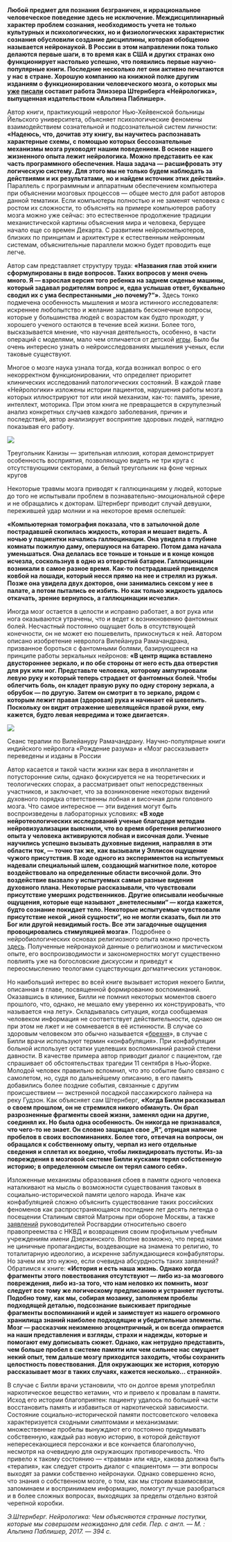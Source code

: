 **Любой предмет для познания безграничен, и иррациональное человеческое поведение здесь не исключение. Междисциплинарный характер проблем сознания, необходимость учета не только культурных и психологических, но и физиологических характеристик сознания обусловили создание дисциплины, которая обобщенно называется нейронаукой. В России в этом направлении пока только делаются первые шаги, в то время как в США и других странах оно функционирует настолько успешно, что появились первые научно-популярные книги. Последние несколько лет они активно печатаются у нас в стране. Хорошую компанию на книжной полке другим изданиям о функционировании человеческого мозга, о которых мы **[уже](https://discours.io/articles/theory/diagnoz-zombi)** **[писали](https://discours.io/articles/theory/mozg-vsemu-golova)** составит работа Элиэзера Штернберга «Нейрологика», выпущенная издательством «Альпина Паблишер».**

Автор книги, практикующий невролог Нью-Хейвенской больницы Йельского университета, объясняет психологические феномены взаимодействием сознательной и подсознательной систем личности: **«Надеюсь, что, дочитав эту книгу, вы научитесь распознавать характерные схемы, с помощью которых бессознательные механизмы мозга руководят нашим поведением. В основе нашего жизненного опыта лежит нейрологика. Можно представить ее как часть программного обеспечения. Наша задача — расшифровать эту логическую систему. Для этого мы не только будем наблюдать за действиями и их результатами, но и найдем источник этих действий»**. Параллель с программным и аппаратным обеспечением компьютера при объяснении мозговых процессов — общее место для работ авторов данной тематики[‌](#). Если компьютеры полностью и не заменят человека с ростом их сложности, то объяснять на примере компьютеров работу мозга можно уже сейчас: это естественное продолжение традиции механистической картины объяснения мира и человека, берущее начало еще со времен Декарта. С развитием нейрокомпьютеров, близких по принципам и архитектуре к естественным нейронным системам, объяснительные параллели можно будет проводить еще легче. 

Автор сам представляет структуру труда: **«Названия глав этой книги сформулированы в виде вопросов. Таких вопросов у меня очень много. Я — взрослая версия того ребенка на заднем сиденье машины, который задавал родителям вопрос и, едва услышав ответ, буквально сводил их с ума беспрестанными „но почему?“».** Здесь тонко подмечена особенность мышления и мозга истинного исследователя: искреннее любопытство и желание задавать бесконечные вопросы, которые у большинства людей с возрастом как будто проходят, у хорошего ученого остаются в течение всей жизни. Более того, высказывается мнение, что научная деятельность, особенно, в части операций с моделями, мало чем отличается от детской [игры](http://www.hyle.org/journal/issues/6/laszlo.pdf). Было бы очень интересно узнать о нейроисследованиях мышления ученых, если таковые существуют. 

Многое о мозге наука узнала тогда, когда возникал вопрос о его некорректном функционировании, что определяет приоритет клинических исследований патологических состояний. В каждой главе «Нейрологики» изложены истории пациентов, нарушения работы мозга которых иллюстрируют тот или иной механизм, как-то: память, зрение, интеллект, моторика. При этом книга не превращается в скрупулезный анализ конкретных случаев каждого заболевания, причин и последствий, автор анализирует восприятие здоровых людей, наглядно показывая его работу. 

  
![](https://assets.discours.io/unsafe/900x/production/image/15601290-a54e-11e8-bfc7-9b5979ddfe3f.png)

Треугольник Канизы — зрительная иллюзия, которая демонстрирует особенность восприятия, позволяющую видеть не три круга с отсутствующими секторами, а белый треугольник на фоне черных кругов

Некоторые травмы мозга приводят к галлюцинациям у людей, которые до того не испытывали проблем в познавательно-эмоциональной сфере и не обращались к докторам. Штернберг приводит случай девушки, пережившей удар молнии и на некоторое время ослепшей: 

**«Компьютерная томография показала, что в затылочной доле пострадавшей скопилась жидкость, которая и мешает видеть. А ночью у пациентки начались галлюцинации. Она увидела в глубине комнаты пожилую даму, опершуюся на батарею. Потом дама начала уменьшаться. Она делалась все тоньше и тоньше и в конце концов исчезла, соскользнув в одно из отверстий батареи. Галлюцинации возникали в самое разное время. Как-то пострадавшей привиделся ковбой на лошади, который несся прямо на нее и стрелял из ружья. Позже она увидела двух докторов, они занимались сексом у нее в палате, а потом пытались ее избить. Но как только жидкость удалось откачать, зрение вернулось, а галлюцинации исчезли»**.

Иногда мозг остается в целости и исправно работает, а вот рука или нога оказываются утрачены, что и ведет к возникновению фантомных болей. Несчастный постоянно ощущает боль в отсутствующей конечности, он не может ею пошевелить, прикоснуться к ней. Автором описано изобретение невролога Вилейанура Рамачандрана, призванное бороться с фантомными болями, базирующееся на принципе работы зеркальных нейронов: **«В центр ящика вставлено двустороннее зеркало, и по обе стороны от него есть два отверстия для рук или ног. Представьте человека, которому ампутировали левую руку и который теперь страдает от фантомных болей. Чтобы облегчить боль, он кладет правую руку по одну сторону зеркала, а обрубок — по другую. Затем он смотрит в то зеркало, рядом с которым лежит правая (здоровая) рука и начинает ей шевелить. Поскольку он видит отражение шевелящейся правой руки, ему кажется, будто левая невредима и тоже двигается»**.

![](https://assets.discours.io/unsafe/900x/production/image/15d89df0-a54e-11e8-bfc7-9b5979ddfe3f.jpeg)

Сеанс терапии по Вилейануру Рамачандрану. Научно-популярные книги индийского нейролога «Рождение разума» и «Мозг рассказывает» переведены и изданы в России

Автор касается и такой части жизни как вера в инопланетян и потусторонние силы, однако фокусируется не на теоретических и теологических спорах, а рассматривает опыт непосредственных участников, и заключает, что за возникновение некоторых видений духовного порядка ответственны лобная и височная доли головного мозга. Что самое интересное — эти видения могут быть воспроизведены в лабораторных условиях: **«В ходе нейротеологических исследований ученые благодаря методам нейровизуализации выяснили, что во время обретения религиозного опыта у человека активируются лобная и височная доли. Ученые научились успешно вызывать духовные видения, направляя в эти области ток, — точно так же, как вызывали у Эллисон ощущение чужого присутствия. В ходе одного из экспериментов на испытуемых надевали специальный шлем, создающий магнитное поле, которое воздействовало на определенные области височной доли. Это воздействие вызвало у испытуемых самые разные видения духовного плана. Некоторые рассказывали, что чувствовали присутствие умерших родственников. Другие описывали необычные ощущения, которые еще называют „внетелесными“ — когда кажется, будто сознание покидает тело. Некоторые испытуемые чувствовали присутствие некой „иной сущности“, но не могли сказать, был ли это Бог или другой невидимый гость. Все эти загадочные ощущения провоцировались стимуляцией мозга»**. Подробнее о нейробиологических основах религиозного опыта можно прочесть [здесь](http://religious.life/2013/04/religia-vo-ploti-part1/). Полученные нейронаукой данные о религиозном и мистическом опыте, его воспроизводимости и закономерностях могут существенно повлиять уже на богословские дискуссии и приведут к переосмыслению теологами существующих догматических установок. 

Но наибольший интерес во всей книге вызывает история некоего Билли, описанная в главе, посвященной формированию воспоминаний. Оказавшись в клинике, Билли не помнил некоторых моментов своего прошлого, что, однако, не мешало ему уверенно их конструировать, что называется «на лету». Складывалась ситуация, когда сообщаемая человеком информация не соответствует действительности, однако он при этом не лжет и не сомневается в её истинности. В случае со здоровым человеком это обычно называется «[брехня](https://discours.io/articles/social/bullshit-v-epohu-postpravdy)», в случае с Билли врачи используют термин «конфабуляция». При конфабуляции больной использует остатки уцелевших воспоминаний разной степени давности. В качестве примера автор приводит диалог с пациентом, где спрашивает об обстоятельствах трагедии 11 сентября в Нью-Йорке. Молодой человек правильно вспомнил, что это событие было связано с самолетом, но, судя по дальнейшему описанию, в его память добавились более поздние события, связанные с другим происшествием — экстренной посадкой пассажирского лайнера на реку Гудзон[‌](#). Как объясняет сам Штернберг, **«Когда Билли рассказывал о своем прошлом, он не стремился никого обмануть. Он брал разрозненные фрагменты своей жизни, заменял одни на другие, соединял их. Но была одна особенность. Он никогда не признавался, что чего-то не знает. Он словно защищал свое „Я“, отрицая наличие пробелов в своих воспоминаниях. Более того, отвечая на вопросы, он обращался к собственному опыту, черпал из него отдельные сведения и сплетал их воедино, чтобы ликвидировать пустоты. Из-за повреждения в мозговой системе Билли кусками терял собственную историю; в определенном смысле он терял самого себя».**

Изложенные механизмы образования сбоев в памяти одного человека наталкивают на мысль о возможности существования таковых в социально-исторической памяти целого народа. Иначе как конфабуляцией сложно объяснить существование таких российских феноменов как распространяющаяся последние лет десять легенда о посещении Сталиным святой Матроны при обороне Москвы, а также [заявлений](https://regnum.ru/news/society/2281810.html) руководителей Росгвардии[‌](#) относительно своего правопреемства с НКВД и возвращения своим профильным учебным учреждениям имени Дзержинского. Вполне возможно, что перед нами не циничные пропагандисты, воздевающие на знамена то религию, то тоталитарную идеологию, а искренне заблуждающиеся конфабуляторы. Но зачем им это нужно, если очевидна абсурдность таких заявлений? Обратимся к книге: **«История и есть наша жизнь. Однако когда фрагменты этого повествования отсутствуют — либо из-за мозгового повреждения, либо из-за того, что нам неловко их помнить, мозг следует все тому же логическому предписанию и устраняет пустоты. Подобно тому, как мы, собирая мозаику, заполняем пробелы подходящей деталью, подсознание выискивает пригодные фрагменты воспоминаний и идей и заимствует из нашего огромного хранилища знаний наиболее подходящие и убедительные элементы. Мозг — рассказчик неизменно эгоцентричный, и он всегда опирается на наши представления и взгляды, страхи и надежды, которые и помогают ему дописывать сюжет. Однако, как нетрудно представить, чем больше пробел в системе памяти или чем сильнее нас смущает некий опыт, тем дальше мозгу приходится заходить, чтобы сохранить целостность повествования. Для окружающих же история, которую рассказывает мозг в таких случаях, кажется несколько… странной»**. 

В случае с Билли врачи установили, что он долгое время употреблял наркотическое вещество кетамин, что и привело к провалам в памяти. Исход его истории благоприятен: пациенту удалось по большей части восстановить память и избавиться от наркотической зависимости. Состояние социально-исторической памяти постсоветского человека характеризуется сходными симптомами и механизмами: множественные пробелы вынуждают его постоянно придумывать собственную, каждый раз новую историю, в которой действуют непересекающиеся персонажи и все кончается благополучно, несмотря на очевидную для окружающих противоречивость. Что привело к такому состоянию — «травма» или «яд», какова должна быть «терапия», как следует строить диалог с «пациентом» — эти вопросы выходят за рамки собственно нейронауки. Однако совершенно ясно, что знания о собственном мозге, о том, как мы строим взаимосвязи, запоминаем и воспринимаем информацию, помогут лучше разобраться и в более сложных вопросах, выходящих за пределы отдельно взятой черепной коробки. 

_Э.Штернберг. Нейрологика: Чем объясняются странные поступки, которые мы совершаем неожиданно для себя. Пер. с англ. — М. : Альпина Паблишер, 2017. — 394 с._
